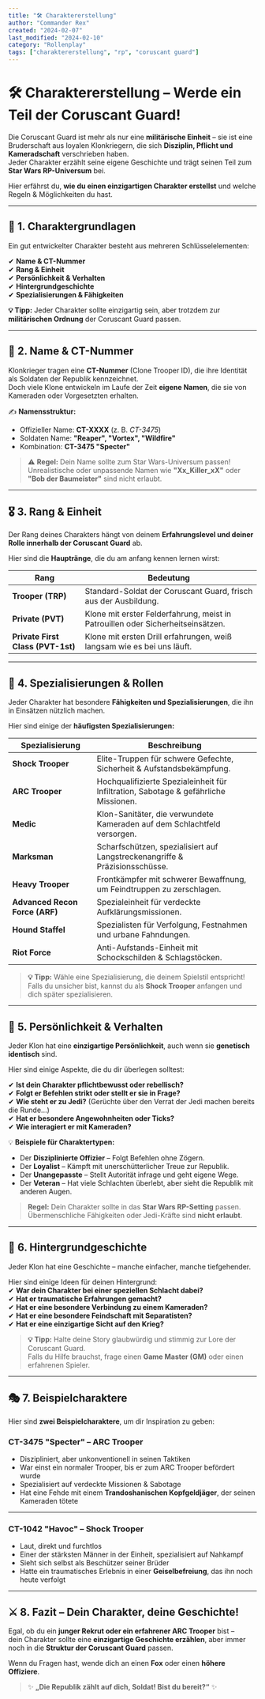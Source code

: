 ```yaml
---
title: "🛠 Charaktererstellung"
author: "Commander Rex"
created: "2024-02-07"
last_modified: "2024-02-10"
category: "Rollenplay"
tags: ["charaktererstellung", "rp", "coruscant guard"]
---
```


# 🛠 Charaktererstellung – Werde ein Teil der Coruscant Guard!

Die Coruscant Guard ist mehr als nur eine **militärische Einheit** – sie ist eine Bruderschaft aus loyalen Klonkriegern, die sich **Disziplin, Pflicht und Kameradschaft** verschrieben haben.  
Jeder Charakter erzählt seine eigene Geschichte und trägt seinen Teil zum **Star Wars RP-Universum** bei.  

Hier erfährst du, **wie du einen einzigartigen Charakter erstellst** und welche Regeln & Möglichkeiten du hast.  

---

## 🏅 **1. Charaktergrundlagen**
Ein gut entwickelter Charakter besteht aus mehreren Schlüsselelementen:  

✔ **Name & CT-Nummer**  
✔ **Rang & Einheit**  
✔ **Persönlichkeit & Verhalten**  
✔ **Hintergrundgeschichte**  
✔ **Spezialisierungen & Fähigkeiten**  

**💡 Tipp:** Jeder Charakter sollte einzigartig sein, aber trotzdem zur **militärischen Ordnung** der Coruscant Guard passen.

---

## 📛 **2. Name & CT-Nummer**
Klonkrieger tragen eine **CT-Nummer** (Clone Trooper ID), die ihre Identität als Soldaten der Republik kennzeichnet.  
Doch viele Klone entwickeln im Laufe der Zeit **eigene Namen**, die sie von Kameraden oder Vorgesetzten erhalten.  

✍ **Namensstruktur:**  
- Offizieller Name: **CT-XXXX** (z. B. *CT-3475*)  
- Soldaten Name: **"Reaper", "Vortex", "Wildfire"**  
- Kombination: **CT-3475 "Specter"**  

> ⚠ **Regel:** Dein Name sollte zum Star Wars-Universum passen!  
> Unrealistische oder unpassende Namen wie **"Xx_Killer_xX"** oder **"Bob der Baumeister"** sind nicht erlaubt.

---

## 🎖 **3. Rang & Einheit**
Der Rang deines Charakters hängt von deinem **Erfahrungslevel und deiner Rolle innerhalb der Coruscant Guard** ab.  

Hier sind die **Hauptränge**, die du am anfang kennen lernen wirst:  

| **Rang** | **Bedeutung** |
|----------|--------------|
| **Trooper (TRP)** | Standard-Soldat der Coruscant Guard, frisch aus der Ausbildung. |
| **Private (PVT)** | Klone mit erster Felderfahrung, meist in Patrouillen oder Sicherheitseinsätzen. |
| **Private First Class (PVT-1st)** | Klone mit ersten Drill erfahrungen, weiß langsam wie es bei uns läuft. |

---

## 🎯 **4. Spezialisierungen & Rollen**
Jeder Charakter hat besondere **Fähigkeiten und Spezialisierungen**, die ihn in Einsätzen nützlich machen.  

Hier sind einige der **häufigsten Spezialisierungen:**  

| **Spezialisierung** | **Beschreibung** |
|--------------------|----------------|
| **Shock Trooper** | Elite-Truppen für schwere Gefechte, Sicherheit & Aufstandsbekämpfung. |
| **ARC Trooper** | Hochqualifizierte Spezialeinheit für Infiltration, Sabotage & gefährliche Missionen. |
| **Medic** | Klon-Sanitäter, die verwundete Kameraden auf dem Schlachtfeld versorgen. |
| **Marksman** | Scharfschützen, spezialisiert auf Langstreckenangriffe & Präzisionsschüsse. |
| **Heavy Trooper** | Frontkämpfer mit schwerer Bewaffnung, um Feindtruppen zu zerschlagen. |
| **Advanced Recon Force (ARF)** | Spezialeinheit für verdeckte Aufklärungsmissionen. |
| **Hound Staffel** | Spezialisten für Verfolgung, Festnahmen und urbane Fahndungen. |
| **Riot Force** | Anti-Aufstands-Einheit mit Schockschilden & Schlagstöcken. |

> **💡 Tipp:** Wähle eine Spezialisierung, die deinem Spielstil entspricht!  
> Falls du unsicher bist, kannst du als **Shock Trooper** anfangen und dich später spezialisieren.

---

## 👤 **5. Persönlichkeit & Verhalten**
Jeder Klon hat eine **einzigartige Persönlichkeit**, auch wenn sie **genetisch identisch** sind.  

Hier sind einige Aspekte, die du dir überlegen solltest:  

✔ **Ist dein Charakter pflichtbewusst oder rebellisch?**  
✔ **Folgt er Befehlen strikt oder stellt er sie in Frage?**  
✔ **Wie steht er zu Jedi?** (Gerüchte über den Verrat der Jedi machen bereits die Runde...)  
✔ **Hat er besondere Angewohnheiten oder Ticks?**  
✔ **Wie interagiert er mit Kameraden?**  

💡 **Beispiele für Charaktertypen:**  
- Der **Disziplinierte Offizier** – Folgt Befehlen ohne Zögern.  
- Der **Loyalist** – Kämpft mit unerschütterlicher Treue zur Republik.  
- Der **Unangepasste** – Stellt Autorität infrage und geht eigene Wege.  
- Der **Veteran** – Hat viele Schlachten überlebt, aber sieht die Republik mit anderen Augen.  

> **Regel:** Dein Charakter sollte in das **Star Wars RP-Setting** passen.  
> Übermenschliche Fähigkeiten oder Jedi-Kräfte sind **nicht erlaubt**.

---

## 📜 **6. Hintergrundgeschichte**
Jeder Klon hat eine Geschichte – manche einfacher, manche tiefgehender.  

Hier sind einige Ideen für deinen Hintergrund:  
✔ **War dein Charakter bei einer speziellen Schlacht dabei?**  
✔ **Hat er traumatische Erfahrungen gemacht?**  
✔ **Hat er eine besondere Verbindung zu einem Kameraden?**  
✔ **Hat er eine besondere Feindschaft mit Separatisten?**  
✔ **Hat er eine einzigartige Sicht auf den Krieg?**  

> **💡 Tipp:** Halte deine Story glaubwürdig und stimmig zur Lore der Coruscant Guard.  
> Falls du Hilfe brauchst, frage einen **Game Master (GM)** oder einen erfahrenen Spieler.

---

## 🎭 **7. Beispielcharaktere**
Hier sind **zwei Beispielcharaktere**, um dir Inspiration zu geben:

### **CT-3475 "Specter" – ARC Trooper**
- Diszipliniert, aber unkonventionell in seinen Taktiken  
- War einst ein normaler Trooper, bis er zum ARC Trooper befördert wurde  
- Spezialisiert auf verdeckte Missionen & Sabotage  
- Hat eine Fehde mit einem **Trandoshanischen Kopfgeldjäger**, der seinen Kameraden tötete  

---

### **CT-1042 "Havoc" – Shock Trooper**
- Laut, direkt und furchtlos  
- Einer der stärksten Männer in der Einheit, spezialisiert auf Nahkampf  
- Sieht sich selbst als Beschützer seiner Brüder  
- Hatte ein traumatisches Erlebnis in einer **Geiselbefreiung**, das ihn noch heute verfolgt  

---

## ⚔ **8. Fazit – Dein Charakter, deine Geschichte!**
Egal, ob du ein **junger Rekrut oder ein erfahrener ARC Trooper** bist –  
dein Charakter sollte eine **einzigartige Geschichte erzählen**, aber immer noch in die **Struktur der Coruscant Guard** passen.

Wenn du Fragen hast, wende dich an einen **Fox** oder einen **höhere Offiziere**.

> ✨ **„Die Republik zählt auf dich, Soldat! Bist du bereit?“** ✨

